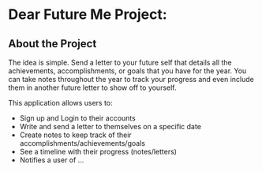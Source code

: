 # Dear Future Me Project:

## About the Project

The idea is simple. Send a letter to your future self that details all the achievements, accomplishments, or goals that you have for the year. You can take notes throughout the year to track your progress and even include them in another future letter to show off to yourself.

This application allows users to:
- Sign up and Login to their accounts
- Write and send a letter to themselves on a specific date
- Create notes to keep track of their accomplishments/achievements/goals
- See a timeline with their progress (notes/letters)
- Notifies a user of ...

